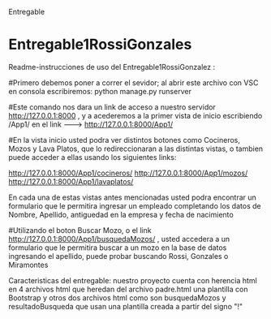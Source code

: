 
Entregable
# Entregable1RossiGonzales
Readme-instrucciones de uso del Entregable1RossiGonzalez :

#Primero debemos poner a correr el sevidor;  al abrir este archivo con VSC en consola escribiremos: python manage.py runserver

#Este comando nos dara un link de acceso a nuestro servidor http://127.0.0.1:8000 , y a acederemos a la primer vista de inicio escribiendo /App1/ en el link ---> http://127.0.0.1:8000/App1/

#En la vista inicio usted podra ver distintos botones como Cocineros, Mozos y Lava Platos, que lo redireccionaran a las distintas vistas, o tambien puede acceder a ellas usando los siguientes links:

http://127.0.0.1:8000/App1/cocineros/
http://127.0.0.1:8000/App1/mozos/
http://127.0.0.1:8000/App1/lavaplatos/

En cada una de estas vistas antes mencionadas usted podra encontrar un formulario que le permitira ingresar un empleado completando los datos de Nombre, Apellido, antiguedad en la empresa y fecha de nacimiento

#Utilizando el boton Buscar Mozo, o el link http://127.0.0.1:8000/App1/busquedaMozos/ , usted accedera a un formulario que le permitira buscar a un mozo en la base de datos ingresando el apellido, puede probar buscando Rossi, Gonzales o Miramontes

Caracteristicas del entregable:
nuestro proyecto cuenta con herencia html en 4 archivos html que heredan del archivo padre.html una plantilla con Bootstrap y otros dos archivos html como son busquedaMozos y resultadoBusqueda que usan una plantilla creada a partir del signo "!"
